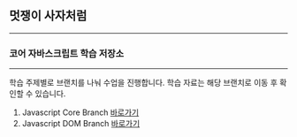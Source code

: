 ## 멋쟁이 사자처럼

---

### 코어 자바스크립트 학습 저장소

---

학습 주제별로 브랜치를 나눠 수업을 진행합니다.
학습 자료는 해당 브랜치로 이동 후 확인할 수 있습니다.

1. Javascript Core Branch [바로가기](https://github.com/Yooniverse42/core-js/tree/01.core)
2. Javascript DOM Branch [바로가기](https://github.com/Yooniverse42/core-js/tree/dom)
